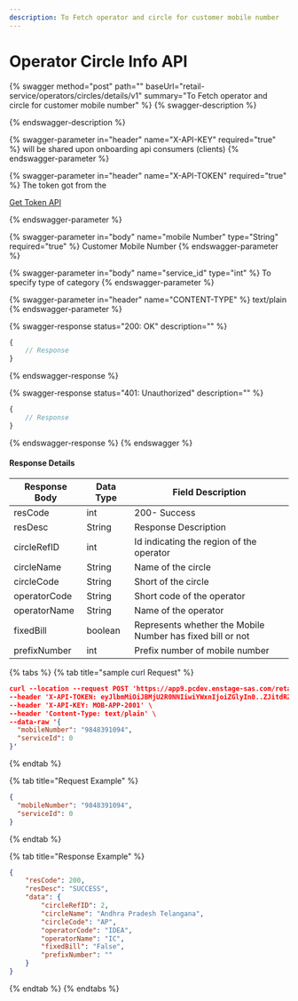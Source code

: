 ```yaml
---
description: To Fetch operator and circle for customer mobile number
---
```


# Operator Circle Info API

{% swagger method="post" path="" baseUrl="<domain>retail-service/operators/circles/details/v1" summary="To Fetch operator and circle for customer mobile number" %}
{% swagger-description %}

{% endswagger-description %}

{% swagger-parameter in="header" name="X-API-KEY" required="true" %}
will be shared upon onboarding api consumers (clients)
{% endswagger-parameter %}

{% swagger-parameter in="header" name="X-API-TOKEN" required="true" %}
The token got from the 

[Get Token API](../../market-place/api-specification/get-token-api.md)


{% endswagger-parameter %}

{% swagger-parameter in="body" name="mobile Number" type="String" required="true" %}
Customer Mobile Number
{% endswagger-parameter %}

{% swagger-parameter in="body" name="service_id" type="int" %}
To specify type of category
{% endswagger-parameter %}

{% swagger-parameter in="header" name="CONTENT-TYPE" %}
text/plain
{% endswagger-parameter %}

{% swagger-response status="200: OK" description="" %}
```javascript
{
    // Response
}
```
{% endswagger-response %}

{% swagger-response status="401: Unauthorized" description="" %}
```javascript
{
    // Response
}
```
{% endswagger-response %}
{% endswagger %}

#### Response Details

| Response Body | Data Type | Field Description                                          |
| ------------- | --------- | ---------------------------------------------------------- |
| resCode       | int       | 200- Success                                               |
| resDesc       | String    | Response Description                                       |
| circleRefID   | int       | Id indicating the region of the operator                   |
| circleName    | String    | Name of the circle                                         |
| circleCode    | String    | Short of the circle                                        |
| operatorCode  | String    | Short code of the operator                                 |
| operatorName  | String    | Name of the operator                                       |
| fixedBill     | boolean   | Represents whether the Mobile Number has fixed bill or not |
| prefixNumber  | int       | Prefix number of mobile number                             |

{% tabs %}
{% tab title="sample curl  Request" %}
```json
curl --location --request POST 'https://app9.pcdev.enstage-sas.com/retail-service/operators/circles/details/v1' \
--header 'X-API-TOKEN: eyJlbmMiOiJBMjU2R0NNIiwiYWxnIjoiZGlyIn0..ZJitdRZXJMeJkxFz.PuV48dCHwNI8gt0u1p7wVo8MiLNgyC5BfCkz7Qvpn2NNzXHEgVsfhd4AAHyCq0-FpMHBd5_kR2yZw-fZ-ZQHIqgT-PUOy4H9w1OBDuw0jWfcRtPnT8BNV1bDO7OvVKBplVksyifTLIYX5zFu4HfmHXygEBvv11sL8WUVHyTH8QgLMHLu2qT7l0UBTGHD8pgcZeZAQFdEXPpkglbRVdOedUda7Am1-NSvPLch5s1vyxRNrlR--8xzlfE5munVeYp8ln6L1A.foUnrZNCjNqEcoA_6u9SOw' \
--header 'X-API-KEY: MOB-APP-2001' \
--header 'Content-Type: text/plain' \
--data-raw '{
  "mobileNumber": "9848391094",
  "serviceId": 0
}'
```


{% endtab %}

{% tab title="Request Example" %}
```json
{
  "mobileNumber": "9848391094",
  "serviceId": 0
}
```


{% endtab %}

{% tab title="Response Example" %}
```json
{
    "resCode": 200,
    "resDesc": "SUCCESS",
    "data": {
        "circleRefID": 2,
        "circleName": "Andhra Pradesh Telangana",
        "circleCode": "AP",
        "operatorCode": "IDEA",
        "operatorName": "IC",
        "fixedBill": "False",
        "prefixNumber": ""
    }
}
```


{% endtab %}
{% endtabs %}
